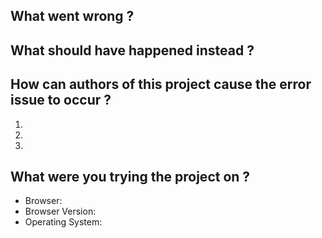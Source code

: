 ## What went wrong ?
<!-- Try to be as concise as possible -->

## What should have happened instead ?
<!-- Try to be as concise as possible -->

## How can authors of this project cause the error issue to occur ?
<!-- Try to be as concise as possible -->

  1.
  2.
  3.

## What were you trying the project on ?
<!-- You can find these details here: http://www.thismachine.info/ -->
  - Browser:
  - Browser Version:
  - Operating System:
